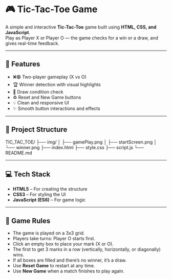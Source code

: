 # 🎮 Tic-Tac-Toe Game

A simple and interactive **Tic-Tac-Toe** game built using **HTML, CSS, and JavaScript**.  
Play as Player X or Player O — the game checks for a win or a draw, and gives real-time feedback.

---

## 🚀 Features

- ❌🟢 Two-player gameplay (X vs O)
- 🏆 Winner detection with visual highlights
- 🤝 Draw condition check
- ♻️ Reset and New Game buttons
- 💡 Clean and responsive UI
- ✨ Smooth button interactions and effects

---

## 📁 Project Structure

TIC_TAC_TOE/
├── img/
│   ├── gamePlay.png
│   ├── startScreen.png
│   └── winner.png
├── index.html
├── style.css
├── script.js
└── README.md

---

## 💻 Tech Stack

- **HTML5** – For creating the structure
- **CSS3** – For styling the UI
- **JavaScript (ES6)** – For game logic

---

## 🧠 Game Rules

- The game is played on a 3x3 grid.
- Players take turns: Player O starts first.
- Click an empty box to place your mark (X or O).
- The first to get 3 marks in a row (vertically, horizontally, or diagonally) wins.
- If all boxes are filled and there’s no winner, it’s a draw.
- Use **Reset Game** to restart at any time.
- Use **New Game** when a match finishes to play again.